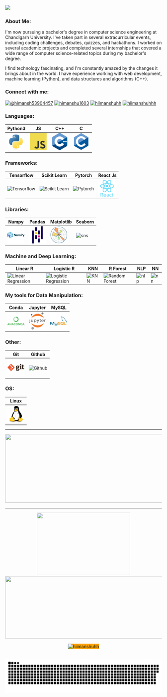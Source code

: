 
![](https://github-profile-trophy.vercel.app/?username=hiimanshuhh&theme=radical&no-frame=false&no-bg=true&margin-w=4)

### About Me:    
I'm now pursuing a bachelor's degree in computer science engineering at Chandigarh University. I've taken part in several extracurricular events, including coding challenges, debates, quizzes, and hackathons. I worked on several academic projects and completed several internships that covered a wide range of computer science-related topics during my bachelor's degree.

I find technology fascinating, and I'm constantly amazed by the changes it brings about in the world. I have experience working with web development, machine learning (Python), and data structures and algorithms (C++).


<h3 align="left">Connect with me:</h3>
<p align="left">
<a href="https://twitter.com/@himansh53904457" target="blank"><img align="center" src="https://raw.githubusercontent.com/rahuldkjain/github-profile-readme-generator/master/src/images/icons/Social/twitter.svg" alt="@himansh53904457" height="30" width="40" /></a>
<a href="https://linkedin.com/in/himanshu1603" target="blank"><img align="center" src="https://raw.githubusercontent.com/rahuldkjain/github-profile-readme-generator/master/src/images/icons/Social/linked-in-alt.svg" alt="himanshu1603" height="30" width="40" /></a>
<a href="https://kaggle.com/hiimanshuhh" target="blank"><img align="center" src="https://raw.githubusercontent.com/rahuldkjain/github-profile-readme-generator/master/src/images/icons/Social/kaggle.svg" alt="hiimanshuhh" height="30" width="40" /></a>
<a href="https://instagram.com/hiimanshuhhh" target="blank"><img align="center" src="https://raw.githubusercontent.com/rahuldkjain/github-profile-readme-generator/master/src/images/icons/Social/instagram.svg" alt="hiimanshuhhh" height="30" width="40" /></a>
</p>

### Languages:
| Python3 | JS | C++ | C |   
|----------|----------|----------|-----|
|  <img src="https://github.com/devicons/devicon/blob/master/icons/python/python-original.svg" title="Python"  alt="Python" width="55" height="55"/> | <img src="https://github.com/devicons/devicon/blob/master/icons/javascript/javascript-original.svg" title="JavaScript" alt="JavaScript" width="55" height="55"/> | <img src="https://raw.githubusercontent.com/devicons/devicon/master/icons/cplusplus/cplusplus-original.svg" title="C++" alt="Solidity" width="55" height="55"/> | <img src="https://github.com/devicons/devicon/blob/master/icons/c/c-original.svg" title="C"  alt="C" width="55" height="55"/> |  

### Frameworks:
| Tensorflow | Scikit Learn | Pytorch | React Js |
|----------|----------|----------|----------|
|  <img src="https://uxwing.com/wp-content/themes/uxwing/download/brands-and-social-media/google-tensorflow-icon.png" title="Tensorflow"  alt="Tensorflow" width="55" height="55"/> | <img src="https://upload.wikimedia.org/wikipedia/commons/0/05/Scikit_learn_logo_small.svg" title="Scikit Learn" alt="Scikit Learn" width="55" height="55"/> | <img src="https://blog.christianperone.com/wp-content/uploads/2023/12/torch_logo-248x300.png" title="Pytorch" alt="Pytorch" width="55" height="55"/> | <img src="https://raw.githubusercontent.com/devicons/devicon/master/icons/react/react-original-wordmark.svg" title="React JS"  alt="React JS" width="55" height="55"/>|

### Libraries:
| Numpy | Pandas | Matplotlib | Seaborn |   
|----------|----------|----------|-----|
| <img src="https://github.com/devicons/devicon/blob/master/icons/numpy/numpy-original-wordmark.svg" title="Numpy" alt="Numpy" width="55" height="55"/>| <img src="https://github.com/devicons/devicon/blob/master/icons/pandas/pandas-original.svg" title="Pandas" alt="Pandas" width="55" height="55"/>|   <img src="https://github.com/devicons/devicon/blob/master/icons/matplotlib/matplotlib-original.svg" title="mpl" alt="mpl" width="55" height="55"/>| <img src="https://user-images.githubusercontent.com/315810/92159303-30d41100-edfb-11ea-8107-1c5352202571.png" title="sns" alt="sns" width="55" height="55"/>| 

### Machine and Deep Learning:

| Linear R | Logistic R | KNN | R Forest | NLP | NN | 
|----------|----------|----------|----------|----------|----------|
|  <img src="https://brookewenig.com/img/LinearRegression/linear-regress2.png" title="Linear Regression"  alt="Linear Regression" width="55" height="55"/>| <img src="https://cdn-icons-png.flaticon.com/512/9304/9304479.png" title="Logistic Regression"  alt="Logistic Regression" width="55" height="55"/>|  <img src="https://miro.medium.com/v2/resize:fit:1270/format:webp/1*WQmkAPKje9-1Lenh-Fs0Xw.png" title="KNN" alt="KNN" width="55" height="55"/>|  <img src="https://static.vecteezy.com/system/resources/previews/039/202/122/large_2x/random-forest-algorithm-color-icon-illustration-vector.jpg" title="Random Forest" alt="Random Forest" width="55" height="55"/>| <img src="https://cdn-icons-png.flaticon.com/512/9831/9831299.png" title="nlp" alt="nlp" width="55" height="55"/>| <img src="https://cdn-icons-png.flaticon.com/512/6461/6461928.png" title="nn" alt="nn" width="55" height="55"/>|

### My tools for Data Manipulation:

| Conda | Jupyter | MySQL |
|----------|----------|----------|
|<img src="https://github.com/devicons/devicon/blob/master/icons/anaconda/anaconda-original-wordmark.svg" title="Anaconda" alt="Conda" width="55" height="55"/>|<img src="https://github.com/devicons/devicon/blob/master/icons/jupyter/jupyter-original-wordmark.svg" title="Jupiter" alt="Jupiter" width="55" height="55"/>|<img src="https://github.com/devicons/devicon/blob/master/icons/mysql/mysql-original-wordmark.svg" title="MySQL" alt="MySQL" width="55" height="55"/>|

### Other:

| Git | Github |
|----------|----------|
|<img src="https://github.com/devicons/devicon/blob/master/icons/git/git-original-wordmark.svg" title="Git" alt="Git" width="55" height="55"/>|<img src="https://camo.githubusercontent.com/6859b81bad9211632c09ba0ba5aff3ce23d87f38bd199a05cfdd67b70d8ef58e/68747470733a2f2f6564656e742e6769746875622e696f2f537570657254696e7949636f6e732f696d616765732f7376672f6769746875622e737667" title="Github" alt="Github" width="55" height="55"/>|

### OS:

| Linux | 
|----------|
| <img src="https://github.com/devicons/devicon/blob/master/icons/linux/linux-original.svg" title="Linux" alt="Linux" width="55" height="55"/> | 

---

  
<p align="center">
  <img width="800" height="220" src="https://github-readme-streak-stats.herokuapp.com/?user=hiimanshuhh&theme=highcontrast&hide_border=true&border_radius=5&card_width=800">
</p>


---

<p align="center">
  <img width="300" height="200" src="https://github-readme-stats.vercel.app/api?username=hiimanshuhh&show_icons=true&theme=vision-friendly-dark">

  
  <img width="800" height="200" src="https://github-readme-stats.vercel.app/api/top-langs/?username=hiimanshuhh&size_weight=0.0005&count_weight=0.3&layout=compact&theme=vision-friendly-dark">
</p>


<div id="header" align="center">
  <img style="background-color:orange;" src="https://quotes-github-readme.vercel.app/api?type=horizontal&theme=radical" alt="hiimanshuhh" alt=""/>
</div>

<div id="header" align="center">
  <img src="https://komarev.com/ghpvc/?username=hiimanshuhh&style=for-the-badge&color=orange" alt=""/>
</div>

<p align="center">
 <img width="1000" src="github-snake.svg" alt="snake"/>
</p>





